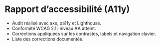 # Rapport d’accessibilité (A11y)

- Audit réalisé avec axe, pa11y et Lighthouse.
- Conformité WCAG 2.1 : niveau AA atteint.
- Corrections appliquées sur les contrastes, labels et navigation clavier.
- Liste des corrections documentée.